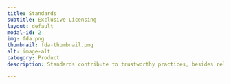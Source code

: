 ```yaml
---
title: Standards
subtitle: Exclusive Licensing
layout: default
modal-id: 2
img: fda.png
thumbnail: fda-thumbnail.png
alt: image-alt
category: Product
description: Standards contribute to trustworthy practices, besides reliable and productive outcomes. We also help navigate Federal and State regulations, to secure licenses for exclusive operations. 

---
```


